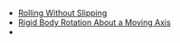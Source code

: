 - [Rolling Without Slipping](../../undefined/undefined/undefined.md) 
- [Rigid Body Rotation About a Moving Axis](../../undefined/undefined/undefined.md) 
- 
